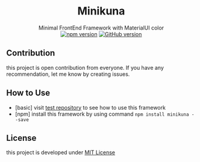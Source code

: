<div align="center">

# Minikuna
Minimal FrontEnd Framework with MaterialUI color  
[![npm version](https://badge.fury.io/js/minikuna.svg)](https://badge.fury.io/js/minikuna)
[![GitHub version](https://badge.fury.io/gh/dhanyn10%2Fminikuna.svg)](https://badge.fury.io/gh/dhanyn10%2Fminikuna)
</div>

## Contribution
this project is open contribution from everyone. If you have any recommendation, let me know by creating issues.

## How to Use
* [basic] visit [test repository](https://github.com/minikuna/test) to see how to use this framework  
* [npm] install this framework by using command ```npm install minikuna --save```

  
## License
this project is developed under [MIT License](LICENSE)